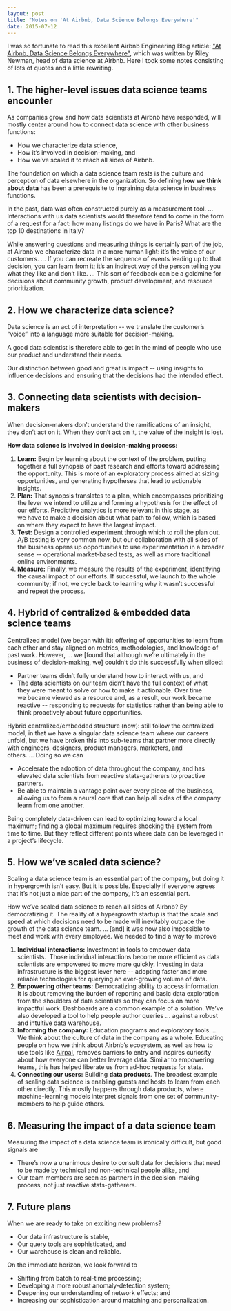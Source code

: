 ```yaml
---
layout: post
title: "Notes on 'At Airbnb, Data Science Belongs Everywhere'"
date: 2015-07-12
---
```


I was so fortunate to read this excellent Airbnb Engineering Blog article: ["At Airbnb, Data Science Belongs Everywhere"](http://nerds.airbnb.com/scaling-data-science/), which was written by Riley Newman, head of data science at Airbnb. Here I took some notes consisting of lots of quotes and a little rewriting.

## 1. The higher-level issues data science teams encounter

As companies grow and how data scientists at Airbnb have responded, will mostly center around how to connect data science with other business functions:

- How we characterize data science,
- How it’s involved in decision-making, and
- How we’ve scaled it to reach all sides of Airbnb.

The foundation on which a data science team rests is the culture and perception of data elsewhere in the organization. So defining **how we think about data** has been a prerequisite to ingraining data science in business functions.

In the past, data was often constructed purely as a measurement tool. ... Interactions with us data scientists would therefore tend to come in the form of a request for a fact: how many listings do we have in Paris? What are the top 10 destinations in Italy?

While answering questions and measuring things is certainly part of the job, at Airbnb we characterize data in a more human light: it’s the voice of our customers. ... If you can recreate the sequence of events leading up to that decision, you can learn from it; it’s an indirect way of the person telling you what they like and don’t like. ... This sort of feedback can be a goldmine for decisions about community growth, product development, and resource prioritization.

## 2. How we characterize data science?

Data science is an act of interpretation -- we translate the customer’s “voice” into a language more suitable for decision-making.

A good data scientist is therefore able to get in the mind of people who use our product and understand their needs.

Our distinction between good and great is impact -- using insights to influence decisions and ensuring that the decisions had the intended effect.

## 3. Connecting data scientists with decision-makers

When decision-makers don’t understand the ramifications of an insight, they don’t act on it. When they don’t act on it, the value of the insight is lost.

**How data science is involved in decision-making process:**

1. **Learn:** Begin by learning about the context of the problem, putting together a full synopsis of past research and efforts toward addressing the opportunity. This is more of an exploratory process aimed at sizing opportunities, and generating hypotheses that lead to actionable insights.
2. **Plan:** That synopsis translates to a plan, which encompasses prioritizing the lever we intend to utilize and forming a hypothesis for the effect of our efforts. Predictive analytics is more relevant in this stage, as we have to make a decision about what path to follow, which is based on where they expect to have the largest impact.
3. **Test:** Design a controlled experiment through which to roll the plan out. A/B testing is very common now, but our collaboration with all sides of the business opens up opportunities to use experimentation in a broader sense -- operational market-based tests, as well as more traditional online environments.
4. **Measure:** Finally, we measure the results of the experiment, identifying the causal impact of our efforts. If successful, we launch to the whole community; if not, we cycle back to learning why it wasn’t successful and repeat the process.

## 4. Hybrid of centralized & embedded data science teams

Centralized model (we began with it): offering of opportunities to learn from each other and stay aligned on metrics, methodologies, and knowledge of past work. However, ... we [found that although we’re ultimately in the business of decision-making, we] couldn’t do this successfully when siloed:

- Partner teams didn’t fully understand how to interact with us, and
- The data scientists on our team didn’t have the full context of what they were meant to solve or how to make it actionable. Over time we became viewed as a resource and, as a result, our work became reactive -- responding to requests for statistics rather than being able to think proactively about future opportunities.

Hybrid centralized/embedded structure (now): still follow the centralized model, in that we have a singular data science team where our careers unfold, but we have broken this into sub-teams that partner more directly with engineers, designers, product managers, marketers, and others. ... Doing so we can

- Accelerate the adoption of data throughout the company, and has elevated data scientists from reactive stats-gatherers to proactive partners.
- Be able to maintain a vantage point over every piece of the business, allowing us to form a neural core that can help all sides of the company learn from one another.

Being completely data-driven can lead to optimizing toward a local maximum; finding a global maximum requires shocking the system from time to time. But they reflect different points where data can be leveraged in a project’s lifecycle.

## 5. How we’ve scaled data science?

Scaling a data science team is an essential part of the company, but doing it in hypergrowth isn’t easy. But it is possible. Especially if everyone agrees that it’s not just a nice part of the company, it’s an essential part.

How we’ve scaled data science to reach all sides of Airbnb? By democratizing it. The reality of a hypergrowth startup is that the scale and speed at which decisions need to be made will inevitably outpace the growth of the data science team. ... [and] it was now also impossible to meet and work with every employee. We needed to find a way to improve

1. **Individual interactions:** Investment in tools to empower data scientists.  Those individual interactions become more efficient as data scientists are empowered to move more quickly. Investing in data infrastructure is the biggest lever here -- adopting faster and more reliable technologies for querying an ever-growing volume of data.
2. **Empowering other teams:** Democratizing ability to access information. It is about removing the burden of reporting and basic data exploration from the shoulders of data scientists so they can focus on more impactful work. Dashboards are a common example of a solution. We’ve also developed a tool to help people author queries ... against a robust and intuitive data warehouse.
3. **Informing the company:** Education programs and exploratory tools. ... We think about the culture of data in the company as a whole. Educating people on how we think about Airbnb’s ecosystem, as well as how to use tools like [Airpal](http://nerds.airbnb.com/airpal/), removes barriers to entry and inspires curiosity about how everyone can better leverage data. Similar to empowering teams, this has helped liberate us from ad-hoc requests for stats.
4. **Connecting our users:** Building **data products**. The broadest example of scaling data science is enabling guests and hosts to learn from each other directly. This mostly happens through data products, where machine-learning models interpret signals from one set of community-members to help guide others.

## 6. Measuring the impact of a data science team

Measuring the impact of a data science team is ironically difficult, but good signals are

- There’s now a unanimous desire to consult data for decisions that need to be made by technical and non-technical people alike, and
- Our team members are seen as partners in the decision-making process, not just reactive stats-gatherers.

## 7. Future plans

When we are ready to take on exciting new problems?

- Our data infrastructure is stable,
- Our query tools are sophisticated, and
- Our warehouse is clean and reliable.

On the immediate horizon, we look forward to

- Shifting from batch to real-time processing;
- Developing a more robust anomaly-detection system;
- Deepening our understanding of network effects; and
- Increasing our sophistication around matching and personalization.
